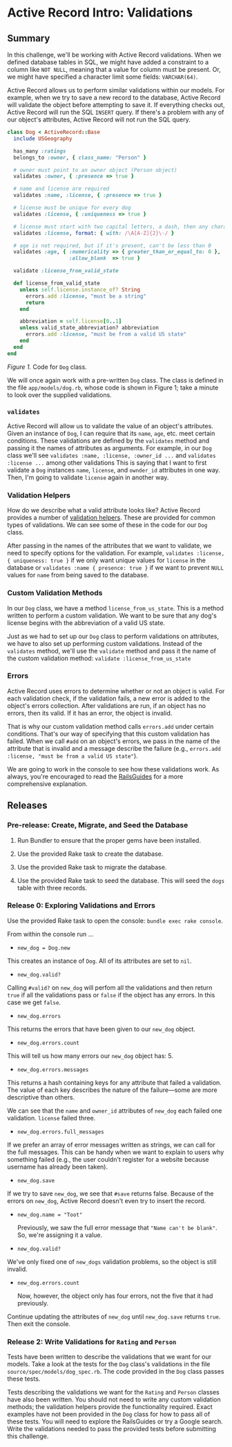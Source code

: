 # Active Record Intro:  Validations

## Summary

In this challenge, we'll be working with Active Record validations.  When we defined database tables in SQL, we might have added a constraint to a column like `NOT NULL`, meaning that a value for column must be present.  Or, we might have specified a character limit some fields:  `VARCHAR(64)`.

Active Record allows us to perform similar validations within our models.  For example, when we try to save a new record to the database, Active Record will validate the object before attempting to save it.  If everything checks out, Active Record will run the SQL `INSERT` query.  If there's a problem with any of our object's attributes, Active Record will not run the SQL query.

```ruby
class Dog < ActiveRecord::Base
  include USGeography

  has_many :ratings
  belongs_to :owner, { class_name: "Person" }

  # owner must point to an owner object (Person object)
  validates :owner, { :presence => true }

  # name and license are required
  validates :name, :license, { :presence => true }

  # license must be unique for every dog
  validates :license, { :uniqueness => true }

  # license must start with two capital letters, a dash, then any characters
  validates :license, format: { with: /\A[A-Z]{2}\-/ }

  # age is not required, but if it's present, can't be less than 0
  validates :age, { :numericality => { greater_than_or_equal_to: 0 },
                    :allow_blank  => true }

  validate :license_from_valid_state

  def license_from_valid_state
    unless self.license.instance_of? String
      errors.add :license, "must be a string"
      return
    end

    abbreviation = self.license[0..1]
    unless valid_state_abbreviation? abbreviation
      errors.add :license, "must be from a valid US state"
    end
  end
end
```

*Figure 1.*  Code for `Dog` class.

We will once again work with a pre-written `Dog` class.  The class is defined in the file `app/models/dog.rb`, whose code is shown in Figure 1; take a minute to look over the supplied validations.

### `validates`

Active Record will allow us to validate the value of an object's attributes.  Given an instance of `Dog`, I can require that its `name`, `age`, etc. meet certain conditions.  These validations are defined by the `validates` method and passing it the names of attributes as arguments.  For example, in our `Dog` class we'll see `validates :name, :license, :owner_id ...` and `validates :license ...` among other validations  This is saying that I want to first validate a `Dog` instances `name`, `license`, and `ownder_id` attributes in one way.  Then, I'm going to validate `license` again in another way.

### Validation Helpers

How do we describe what a valid attribute looks like?  Active Record provides a number of [validation helpers](http://guides.rubyonrails.org/active_record_validations.html#validation-helpers).  These are provided for common types of validations.  We can see some of these in the code for our `Dog` class.

After passing in the names of the attributes that we want to validate, we need to specify options for the validation.  For example, `validates :license, { uniqueness: true }` if we only want unique values for `license` in the database or `validates :name { presence: true }` if we want to prevent `NULL` values for `name` from being saved to the database.

### Custom Validation Methods

In our `Dog` class, we have a method `license_from_us_state`.  This is a method written to perform a custom validation.  We want to be sure that any dog's license begins with the abbreviation of a valid US state.

Just as we had to set up our `Dog` class to perform validations on attributes, we have to also set up performing custom validations.  Instead of the `validates` method, we'll use the `validate` method and pass it the name of the custom validation method:  `validate :license_from_us_state`

### Errors

Active Record uses errors to determine whether or not an object is valid.  For each validation check, if the validation fails, a new error is added to the object's errors collection.  After validations are run, if an object has no errors, then its valid.  If it has an error, the object is invalid.

That is why our custom validation method calls `errors.add` under certain conditions.  That's our way of specifying that this custom validation has failed.  When we call `#add` on an object's errors, we pass in the name of the attribute that is invalid and a message describe the failure (e.g., `errors.add :license, "must be from a valid US state"`).

We are going to work in the console to see how these validations work.  As always, you're encouraged to read the [RailsGuides](http://guides.rubyonrails.org/active_record_validations.html) for a more comprehensive explanation.

## Releases

### Pre-release: Create, Migrate, and Seed the Database

1. Run Bundler to ensure that the proper gems have been installed.

2. Use the provided Rake task to create the database.

3. Use the provided Rake task to migrate the database.

4. Use the provided Rake task to seed the database.  This will seed the `dogs` table with three records.

### Release 0: Exploring Validations and Errors

Use the provided Rake task to open the console:  `bundle exec rake console`.

From within the console run ...

-  `new_dog = Dog.new`

  This creates an instance of `Dog`.  All of its attributes are set to `nil`.

-  `new_dog.valid?`

  Calling `#valid?` on `new_dog` will perfom all the validations and then return `true` if all the validations pass or `false` if the object has any errors.  In this case we get `false`.

-  `new_dog.errors`

  This returns the errors that have been given to our `new_dog` object.

-  `new_dog.errors.count`

  This will tell us how many errors our `new_dog` object has:  5.

-  `new_dog.errors.messages`

  This returns a hash containing keys for any attribute that failed a validation.  The value of each key describes the nature of the failure—some are more descriptive than others.

  We can see that the `name` and `owner_id` attributes of `new_dog` each failed one validation.  `license` failed three.

-  `new_dog.errors.full_messages`

  If we prefer an array of error messages written as strings, we can call for the full messages.  This can be handy when we want to explain to users why something failed (e.g., the user couldn't register for a website because username has already been taken).

-  `new_dog.save`

  If we try to save `new_dog`, we see that `#save` returns false.  Because of the errors on `new_dog`, Active Record doesn't even try to insert the record.

- `new_dog.name = "Toot"`

  Previously, we saw the full error message that `"Name can't be blank"`.  So, we're assigning it a value.

-  `new_dog.valid?`

  We've only fixed one of `new_dogs` validation problems, so the object is still invalid.

- `new_dog.errors.count`

  Now, however, the object only has four errors, not the five that it had previously.

Continue updating the attributes of `new_dog` until `new_dog.save` returns `true`.  Then exit the console.

### Release 2: Write Validations for `Rating` and `Person`

Tests have been written to describe the validations that we want for our models.  Take a look at the tests for the `Dog` class's validations in the file `source/spec/models/dog_spec.rb`.  The code provided in the `Dog` class passes these tests.

Tests describing the validations we want for the `Rating` and `Person` classes have also been written.  You should not need to write any custom validation methods; the validation helpers provide the functionality required. Exact examples have not been provided in the `Dog` class for how to pass all of these tests.  You will need to explore the RailsGuides or try a Google search.  Write the validations needed to pass the provided tests before submitting this challenge.
